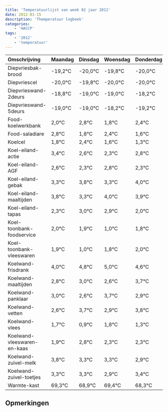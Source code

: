 ```yaml
---
title: 'Temperatuurlijst van week 02 jaar 2012'
date: 2012-01-15
description: 'Themperatuur logboek'
categories:
    - 'HACCP'
tags:
    - '2012'
    - 'temperatuur'
---
```

|Omschrijving|Maandag|Dinsdag|Woensdag|Donderdag|Vrijdag|Zaterdag|Zondag|
|:---|:---|:---|:---|:---|:---|:---|:---|
|Diepvriesbak-brood|-19,2°C|-20,0°C|-19,8°C|-20,0°C|-20,0°C|-19,2°C|-20,2°C|
|Diepvriescel|-20,0°C|-19,8°C|-20,0°C|-20,0°C|-19,2°C|-20,2°C|-19,6°C|
|Diepvrieswand-2deurs|-18,8°C|-19,0°C|-19,0°C|-18,2°C|-19,2°C|-18,6°C|-19,4°C|
|Diepvrieswand-5deurs|-19,0°C|-19,0°C|-18,2°C|-19,2°C|-18,6°C|-19,4°C|-19,7°C|
|Food-koelwerkbank|2,0°C|2,8°C|1,8°C|2,4°C|1,6°C|1,3°C|1,8°C|
|Food-saladiare|2,8°C|1,8°C|2,4°C|1,6°C|1,3°C|1,8°C|1,3°C|
|Koelcel|1,8°C|2,4°C|1,6°C|1,3°C|1,8°C|1,3°C|2,0°C|
|Koel-eiland-actie|3,4°C|2,6°C|2,3°C|2,8°C|2,3°C|3,0°C|2,9°C|
|Koel-eiland-AGF|2,6°C|2,3°C|2,8°C|2,3°C|3,0°C|2,9°C|2,0°C|
|Koel-eiland-gebak|3,3°C|3,8°C|3,3°C|4,0°C|3,9°C|3,0°C|3,8°C|
|Koel-eiland-maaltijden|3,8°C|3,3°C|4,0°C|3,9°C|3,0°C|3,8°C|4,0°C|
|Koel-eiland-tapas|2,3°C|3,0°C|2,9°C|2,0°C|2,8°C|3,0°C|2,6°C|
|Koel-toonbank-foodservice|2,0°C|1,9°C|1,0°C|1,8°C|2,0°C|1,6°C|2,7°C|
|Koel-toonbank-vleeswaren|1,9°C|1,0°C|1,8°C|2,0°C|1,6°C|2,7°C|1,9°C|
|Koelwand-frisdrank|4,0°C|4,8°C|5,0°C|4,6°C|5,7°C|4,9°C|5,8°C|
|Koelwand-maaltijden|2,8°C|3,0°C|2,6°C|3,7°C|2,9°C|3,8°C|3,3°C|
|Koelwand-panklaar|3,0°C|2,6°C|3,7°C|2,9°C|3,8°C|3,3°C|3,3°C|
|Koelwand-vetten|2,6°C|3,7°C|2,9°C|3,8°C|3,3°C|3,3°C|2,9°C|
|Koelwand-vlees|1,7°C|0,9°C|1,8°C|1,3°C|1,3°C|0,9°C|1,4°C|
|Koelwand-vleeswaren-en-kaas|1,9°C|2,8°C|2,3°C|2,3°C|1,9°C|2,4°C|1,3°C|
|Koelwand-zuivel-melk|3,8°C|3,3°C|3,3°C|2,9°C|3,4°C|2,3°C|2,9°C|
|Koelwand-zuivel-toetjes|3,3°C|3,3°C|2,9°C|3,4°C|2,3°C|2,9°C|2,6°C|
|Warmte-kast|69,3°C|68,9°C|69,4°C|68,3°C|68,9°C|68,6°C|68,5°C|

## Opmerkingen



